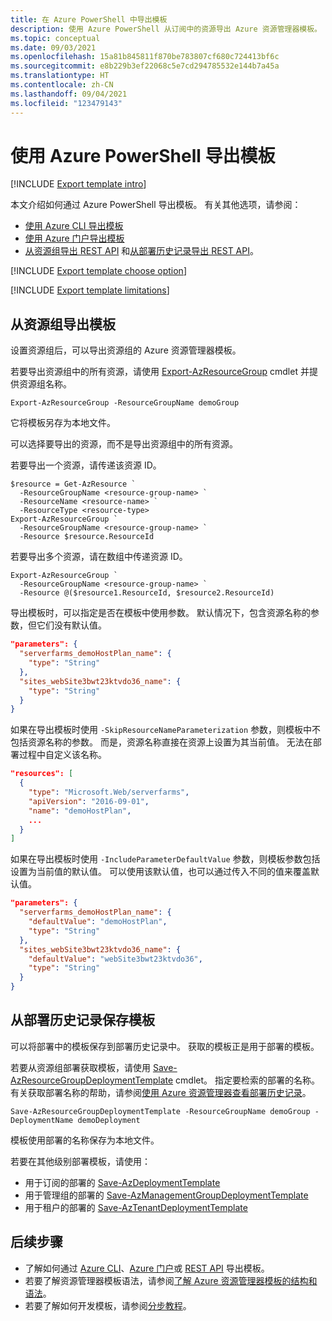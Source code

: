 ```yaml
---
title: 在 Azure PowerShell 中导出模板
description: 使用 Azure PowerShell 从订阅中的资源导出 Azure 资源管理器模板。
ms.topic: conceptual
ms.date: 09/03/2021
ms.openlocfilehash: 15a81b845811f870be783807cf680c724413bf6c
ms.sourcegitcommit: e8b229b3ef22068c5e7cd294785532e144b7a45a
ms.translationtype: HT
ms.contentlocale: zh-CN
ms.lasthandoff: 09/04/2021
ms.locfileid: "123479143"
---
```

# <a name="use-azure-powershell-to-export-a-template"></a>使用 Azure PowerShell 导出模板

[!INCLUDE [Export template intro](../../../includes/resource-manager-export-template-intro.md)]

本文介绍如何通过 Azure PowerShell 导出模板。 有关其他选项，请参阅：

* [使用 Azure CLI 导出模板](export-template-cli.md)
* [使用 Azure 门户导出模板](export-template-portal.md)
* [从资源组导出 REST API](/rest/api/resources/resourcegroups/exporttemplate) 和[从部署历史记录导出 REST API](/rest/api/resources/deployments/export-template)。

[!INCLUDE [Export template choose option](../../../includes/resource-manager-export-template-choose-option.md)]

[!INCLUDE [Export template limitations](../../../includes/resource-manager-export-template-limitations.md)]

## <a name="export-template-from-a-resource-group"></a>从资源组导出模板

设置资源组后，可以导出资源组的 Azure 资源管理器模板。 

若要导出资源组中的所有资源，请使用 [Export-AzResourceGroup](/powershell/module/az.resources/Export-AzResourceGroup) cmdlet 并提供资源组名称。

```azurepowershell-interactive
Export-AzResourceGroup -ResourceGroupName demoGroup
```

它将模板另存为本地文件。

可以选择要导出的资源，而不是导出资源组中的所有资源。

若要导出一个资源，请传递该资源 ID。

```azurepowershell-interactive
$resource = Get-AzResource `
  -ResourceGroupName <resource-group-name> `
  -ResourceName <resource-name> `
  -ResourceType <resource-type>
Export-AzResourceGroup `
  -ResourceGroupName <resource-group-name> `
  -Resource $resource.ResourceId
```

若要导出多个资源，请在数组中传递资源 ID。

```azurepowershell-interactive
Export-AzResourceGroup `
  -ResourceGroupName <resource-group-name> `
  -Resource @($resource1.ResourceId, $resource2.ResourceId)
```

导出模板时，可以指定是否在模板中使用参数。 默认情况下，包含资源名称的参数，但它们没有默认值。

```json
"parameters": {
  "serverfarms_demoHostPlan_name": {
    "type": "String"
  },
  "sites_webSite3bwt23ktvdo36_name": {
    "type": "String"
  }
}
```

如果在导出模板时使用 `-SkipResourceNameParameterization` 参数，则模板中不包括资源名称的参数。 而是，资源名称直接在资源上设置为其当前值。 无法在部署过程中自定义该名称。

```json
"resources": [
  {
    "type": "Microsoft.Web/serverfarms",
    "apiVersion": "2016-09-01",
    "name": "demoHostPlan",
    ...
  }
]
```

如果在导出模板时使用 `-IncludeParameterDefaultValue` 参数，则模板参数包括设置为当前值的默认值。 可以使用该默认值，也可以通过传入不同的值来覆盖默认值。

```json
"parameters": {
  "serverfarms_demoHostPlan_name": {
    "defaultValue": "demoHostPlan",
    "type": "String"
  },
  "sites_webSite3bwt23ktvdo36_name": {
    "defaultValue": "webSite3bwt23ktvdo36",
    "type": "String"
  }
}
```

## <a name="save-template-from-deployment-history"></a>从部署历史记录保存模板

可以将部署中的模板保存到部署历史记录中。 获取的模板正是用于部署的模板。 

若要从资源组部署获取模板，请使用 [Save-AzResourceGroupDeploymentTemplate](/powershell/module/az.resources/save-azresourcegroupdeploymenttemplate) cmdlet。 指定要检索的部署的名称。 有关获取部署名称的帮助，请参阅[使用 Azure 资源管理器查看部署历史记录](deployment-history.md)。

```azurepowershell-interactive
Save-AzResourceGroupDeploymentTemplate -ResourceGroupName demoGroup -DeploymentName demoDeployment
```

模板使用部署的名称保存为本地文件。

若要在其他级别部署模板，请使用：

* 用于订阅的部署的 [Save-AzDeploymentTemplate](/powershell/module/az.resources/save-azdeploymenttemplate)
* 用于管理组的部署的 [Save-AzManagementGroupDeploymentTemplate](/powershell/module/az.resources/save-azmanagementgroupdeploymenttemplate)
* 用于租户的部署的 [Save-AzTenantDeploymentTemplate](/powershell/module/az.resources/save-aztenantdeploymenttemplate)

## <a name="next-steps"></a>后续步骤

- 了解如何通过 [Azure CLI](export-template-cli.md)、[Azure 门户](export-template-portal.md)或 [REST API](/rest/api/resources/resourcegroups/exporttemplate) 导出模板。
- 若要了解资源管理器模板语法，请参阅[了解 Azure 资源管理器模板的结构和语法](./syntax.md)。
- 若要了解如何开发模板，请参阅[分步教程](../index.yml)。
